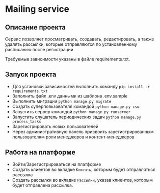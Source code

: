# Mailing service

## Описание проекта
Сервис позволяет просматривать, создавать, редактировать, а также удалять рассылки, которые отправляются по установленному расписанию после регистрации

Требуемые зависимости указаны в файле requirements.txt.

## Запуск проекта
- Для установки зависимостей выполнить команду `pip install -r requirements.txt`
- Заполнить файл .env данными из шаблона .env.sample
- Выполнить миграции `python manage.py migrate`
- Создать суперпользователя командой `python manage.py csu`
- Запустить сервер командой `python manage.py runserver`
- Запустить слушатель периодических задач `python manage.py process_tasks`
- Зарегистрировать новых пользователей
- Через административную панель присвоить зарегистрированным пользователям роли менеджеров и контент-менеджеров

## Работа на платформе
- Войти/Зарегистрироваться на платформе
- Создать клиентов во вкладке `Клиенты`, которым будет отправляться рассылка
- Создать рассылки во вкладке `Рассылки`, указав клиентов, которым будет отправлена рассылка.